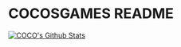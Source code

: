 # COCOSGAMES README
[![COCO's Github Stats](https://github-readme-stats.vercel.app/api?username=cocosgames&count_private=true&show_icons=true&theme=vue)](https://github.com/CocosGames/#choose-pinned-repositories)
